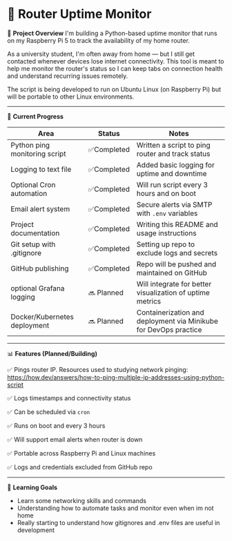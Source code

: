 # 📡 Router Uptime Monitor

📌 **Project Overview** 
I'm building a Python-based uptime monitor that runs on my Raspberry Pi 5 to track the availability of my home router.

As a university student, I'm often away from home — but I still get contacted whenever devices lose internet connectivity. This tool is meant to help me monitor the router's status so I can keep tabs on connection health and understand recurring issues remotely.

The script is being developed to run on Ubuntu Linux (on Raspberry Pi) but will be portable to other Linux environments.

---

🚧 **Current Progress**

| Area                          | Status         | Notes                                                                |
|-------------------------------|----------------|----------------------------------------------------------------------|
| Python ping monitoring script | ✅Completed    | Written a script to ping router and track status                     |
| Logging to text file          | ✅Completed    | Added basic logging for uptime and downtime                          |
| Optional Cron automation      | ✅Completed    | Will run script every 3 hours and on boot                            |
| Email alert system            | ✅Completed    | Secure alerts via SMTP with `.env` variables                         |
| Project documentation         | ✅Completed    | Writing this README and usage instructions                           |
| Git setup with .gitignore     | ✅Completed    | Setting up repo to exclude logs and secrets                          |
| GitHub publishing             | ✅Completed    | Repo will be pushed and maintained on GitHub                         |
| optional Grafana logging      | 🔜 Planned     | Will integrate for better visualization of uptime metrics            |
| Docker/Kubernetes deployment  | 🔜 Planned     | Containerization and deployment via Minikube for DevOps practice     |

---

📊 **Features (Planned/Building)**

✅ Pings router IP. Resources used to studying network pinging: https://how.dev/answers/how-to-ping-multiple-ip-addresses-using-python-script
 
✅ Logs timestamps and connectivity status 

✅ Can be scheduled via `cron` 

✅ Runs on boot and every 3 hours

✅ Will support email alerts when router is down 

✅ Portable across Raspberry Pi and Linux machines

✅ Logs and credentials excluded from GitHub repo

---

🧠 **Learning Goals**

- Learn some networking skills and commands
- Understanding how to automate tasks and monitor even when im not home
- Really starting to understand how gitignores and .env files are useful in development
